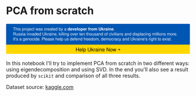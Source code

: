 # PCA from scratch

[![Stand With Ukraine](https://raw.githubusercontent.com/vshymanskyy/StandWithUkraine/main/banner-direct-single.svg)](https://stand-with-ukraine.pp.ua)

In this notebook I'll try to implement PCA from scratch in two different ways: using eigendecomposition and using SVD.
In the end you'll also see a result produced by `scikit` and comparison of all three results.

Dataset source: [kaggle.com](https://www.kaggle.com/datasets/ruthgn/wine-quality-data-set-red-white-wine)
